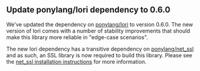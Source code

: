## Update ponylang/lori dependency to 0.6.0

We've updated the dependency on [ponylang/lori](https://github.com/ponylang/lori) to version 0.6.0. The new version of lori comes with a number of stability improvements that should make this library more reliable in "edge-case scenarios".

The new lori dependency has a transitive dependency on [ponylang/net_ssl](https://github.com/ponylang/net_ssl) and as such, an SSL library is now required to build this library. Please see the [net_ssl installation instructions](https://github.com/ponylang/net_ssl?tab=readme-ov-file#installation) for more information.
